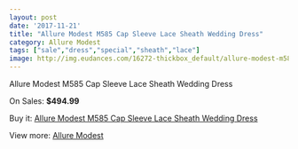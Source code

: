 ```yaml
---
layout: post
date: '2017-11-21'
title: "Allure Modest M585 Cap Sleeve Lace Sheath Wedding Dress"
category: Allure Modest
tags: ["sale","dress","special","sheath","lace"]
image: http://img.eudances.com/16272-thickbox_default/allure-modest-m585-cap-sleeve-lace-sheath-wedding-dress.jpg
---
```

Allure Modest M585 Cap Sleeve Lace Sheath Wedding Dress

On Sales: **$494.99**
<a href="https://www.eudances.com/en/allure-modest/4780-allure-modest-m585-cap-sleeve-lace-sheath-wedding-dress.html"><amp-img layout="responsive" width="600" height="600" src="//img.eudances.com/16272-thickbox_default/allure-modest-m585-cap-sleeve-lace-sheath-wedding-dress.jpg" alt="Allure Modest M585 Cap Sleeve Lace Sheath Wedding Dress 0" /></a>
<a href="https://www.eudances.com/en/allure-modest/4780-allure-modest-m585-cap-sleeve-lace-sheath-wedding-dress.html"><amp-img layout="responsive" width="600" height="600" src="//img.eudances.com/16273-thickbox_default/allure-modest-m585-cap-sleeve-lace-sheath-wedding-dress.jpg" alt="Allure Modest M585 Cap Sleeve Lace Sheath Wedding Dress 1" /></a>

Buy it: [Allure Modest M585 Cap Sleeve Lace Sheath Wedding Dress](https://www.eudances.com/en/allure-modest/4780-allure-modest-m585-cap-sleeve-lace-sheath-wedding-dress.html "Allure Modest M585 Cap Sleeve Lace Sheath Wedding Dress")

View more: [Allure Modest](https://www.eudances.com/en/38-allure-modest "Allure Modest")